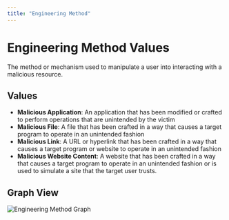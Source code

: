 ```yaml
---
title: "Engineering Method"
---
```

# Engineering Method Values

The method or mechanism used to manipulate a user into interacting with a malicious resource.

## Values

- **Malicious Application**:  An application that has been modified or crafted to perform operations that are unintended by the victim
- **Malicious File**:  A file that has been crafted in a way that causes a target program to operate in an unintended fashion
- **Malicious Link**:  A URL or hyperlink that has been crafted in a way that causes a target program or website to operate in an unintended fashion
- **Malicious Website Content**:  A website that has been crafted in a way that causes a target program to operate in an unintended fashion or is used to simulate a site that the target user trusts.
 
## Graph View

![Engineering Method Graph](/figures/graphsnippets/EngineeringMethodSnippet.png "Engineering Method Graph")